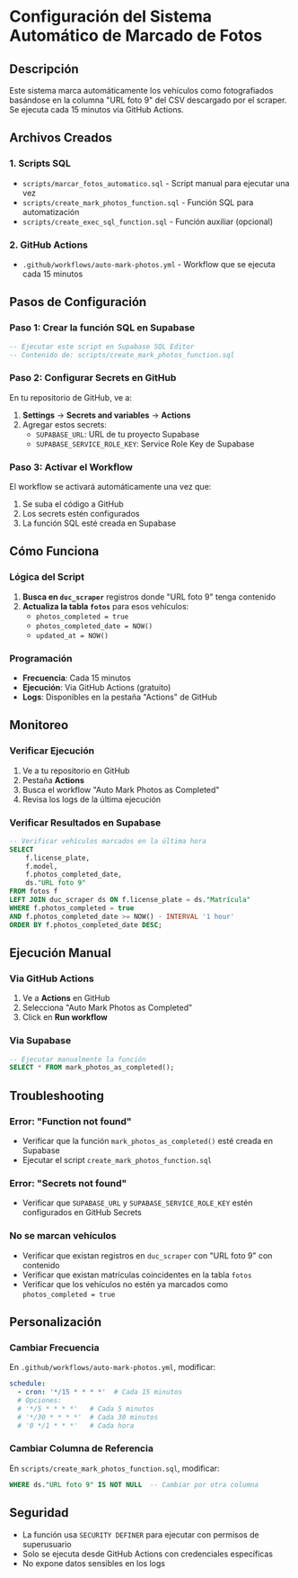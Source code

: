 # Configuración del Sistema Automático de Marcado de Fotos

## Descripción
Este sistema marca automáticamente los vehículos como fotografiados basándose en la columna "URL foto 9" del CSV descargado por el scraper. Se ejecuta cada 15 minutos via GitHub Actions.

## Archivos Creados

### 1. Scripts SQL
- `scripts/marcar_fotos_automatico.sql` - Script manual para ejecutar una vez
- `scripts/create_mark_photos_function.sql` - Función SQL para automatización
- `scripts/create_exec_sql_function.sql` - Función auxiliar (opcional)

### 2. GitHub Actions
- `.github/workflows/auto-mark-photos.yml` - Workflow que se ejecuta cada 15 minutos

## Pasos de Configuración

### Paso 1: Crear la función SQL en Supabase
```sql
-- Ejecutar este script en Supabase SQL Editor
-- Contenido de: scripts/create_mark_photos_function.sql
```

### Paso 2: Configurar Secrets en GitHub
En tu repositorio de GitHub, ve a:
1. **Settings** → **Secrets and variables** → **Actions**
2. Agregar estos secrets:
   - `SUPABASE_URL`: URL de tu proyecto Supabase
   - `SUPABASE_SERVICE_ROLE_KEY`: Service Role Key de Supabase

### Paso 3: Activar el Workflow
El workflow se activará automáticamente una vez que:
1. Se suba el código a GitHub
2. Los secrets estén configurados
3. La función SQL esté creada en Supabase

## Cómo Funciona

### Lógica del Script
1. **Busca en `duc_scraper`** registros donde "URL foto 9" tenga contenido
2. **Actualiza la tabla `fotos`** para esos vehículos:
   - `photos_completed = true`
   - `photos_completed_date = NOW()`
   - `updated_at = NOW()`

### Programación
- **Frecuencia**: Cada 15 minutos
- **Ejecución**: Via GitHub Actions (gratuito)
- **Logs**: Disponibles en la pestaña "Actions" de GitHub

## Monitoreo

### Verificar Ejecución
1. Ve a tu repositorio en GitHub
2. Pestaña **Actions**
3. Busca el workflow "Auto Mark Photos as Completed"
4. Revisa los logs de la última ejecución

### Verificar Resultados en Supabase
```sql
-- Verificar vehículos marcados en la última hora
SELECT 
    f.license_plate,
    f.model,
    f.photos_completed_date,
    ds."URL foto 9"
FROM fotos f
LEFT JOIN duc_scraper ds ON f.license_plate = ds."Matrícula"
WHERE f.photos_completed = true
AND f.photos_completed_date >= NOW() - INTERVAL '1 hour'
ORDER BY f.photos_completed_date DESC;
```

## Ejecución Manual

### Via GitHub Actions
1. Ve a **Actions** en GitHub
2. Selecciona "Auto Mark Photos as Completed"
3. Click en **Run workflow**

### Via Supabase
```sql
-- Ejecutar manualmente la función
SELECT * FROM mark_photos_as_completed();
```

## Troubleshooting

### Error: "Function not found"
- Verificar que la función `mark_photos_as_completed()` esté creada en Supabase
- Ejecutar el script `create_mark_photos_function.sql`

### Error: "Secrets not found"
- Verificar que `SUPABASE_URL` y `SUPABASE_SERVICE_ROLE_KEY` estén configurados en GitHub Secrets

### No se marcan vehículos
- Verificar que existan registros en `duc_scraper` con "URL foto 9" con contenido
- Verificar que existan matrículas coincidentes en la tabla `fotos`
- Verificar que los vehículos no estén ya marcados como `photos_completed = true`

## Personalización

### Cambiar Frecuencia
En `.github/workflows/auto-mark-photos.yml`, modificar:
```yaml
schedule:
  - cron: '*/15 * * * *'  # Cada 15 minutos
  # Opciones:
  # '*/5 * * * *'   # Cada 5 minutos
  # '*/30 * * * *'  # Cada 30 minutos
  # '0 */1 * * *'   # Cada hora
```

### Cambiar Columna de Referencia
En `scripts/create_mark_photos_function.sql`, modificar:
```sql
WHERE ds."URL foto 9" IS NOT NULL  -- Cambiar por otra columna
```

## Seguridad
- La función usa `SECURITY DEFINER` para ejecutar con permisos de superusuario
- Solo se ejecuta desde GitHub Actions con credenciales específicas
- No expone datos sensibles en los logs 